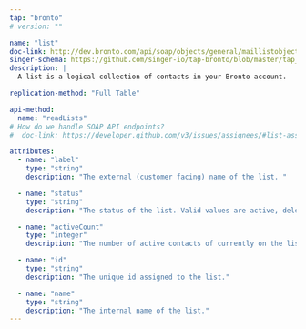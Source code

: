 ```yaml
---
tap: "bronto"
# version: ""

name: "list"
doc-link: http://dev.bronto.com/api/soap/objects/general/maillistobject/
singer-schema: https://github.com/singer-io/tap-bronto/blob/master/tap_bronto/endpoints/list.py#L16
description: |
  A list is a logical collection of contacts in your Bronto account.

replication-method: "Full Table"

api-method:
  name: "readLists"
# How do we handle SOAP API endpoints?
#  doc-link: https://developer.github.com/v3/issues/assignees/#list-assignees

attributes:
  - name: "label"
    type: "string"
    description: "The external (customer facing) name of the list. "

  - name: "status"
    type: "string"
    description: "The status of the list. Valid values are active, deleted, and tmp"

  - name: "activeCount"
    type: "integer"
    description: "The number of active contacts of currently on the list."

  - name: "id"
    type: "string"
    description: "The unique id assigned to the list."

  - name: "name"
    type: "string"
    description: "The internal name of the list."
---
```

